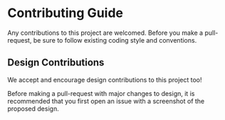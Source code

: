 # Contributing Guide

Any contributions to this project are welcomed. Before you make a pull-request, be sure to follow existing coding style and conventions.

## Design Contributions

We accept and encourage design contributions to this project too!

Before making a pull-request with major changes to design, it is recommended that you first open an issue with a screenshot of the proposed design.